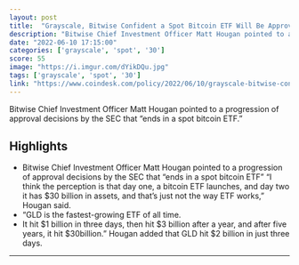 ```yaml
---
layout: post
title:  "Grayscale, Bitwise Confident a Spot Bitcoin ETF Will Be Approved Soon"
description: "Bitwise Chief Investment Officer Matt Hougan pointed to a progression of approval decisions by the SEC that “ends in a spot bitcoin ETF.”"
date: "2022-06-10 17:15:00"
categories: ['grayscale', 'spot', '30']
score: 55
image: "https://i.imgur.com/dYikDQu.jpg"
tags: ['grayscale', 'spot', '30']
link: "https://www.coindesk.com/policy/2022/06/10/grayscale-bitwise-confident-a-spot-bitcoin-etf-will-be-approved-soon/"
---
```


Bitwise Chief Investment Officer Matt Hougan pointed to a progression of approval decisions by the SEC that “ends in a spot bitcoin ETF.”

## Highlights

- Bitwise Chief Investment Officer Matt Hougan pointed to a progression of approval decisions by the SEC that “ends in a spot bitcoin ETF” “I think the perception is that day one, a bitcoin ETF launches, and day two it has $30 billion in assets, and that’s just not the way ETF works,” Hougan said.
- “GLD is the fastest-growing ETF of all time.
- It hit $1 billion in three days, then hit $3 billion after a year, and after five years, it hit $30billion.”  Hougan added that GLD hit $2 billion in just three days.

---
